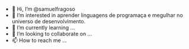 - 👋 Hi, I’m @samuelfragoso
- 👀 I’m interested in  aprender linguagens de programaça e megulhar no universo de desenvolvimento.
- 🌱 I’m currently learning ...
- 💞️ I’m looking to collaborate on ...
- 📫 How to reach me ...

<!---
samuelfragoso/samuelfragoso is a ✨ special ✨ repository because its `README.md` (this file) appears on your GitHub profile.
You can click the Preview link to take a look at your changes.
--->
